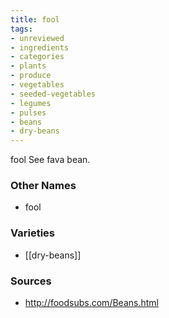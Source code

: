 ```yaml
---
title: fool
tags:
- unreviewed
- ingredients
- categories
- plants
- produce
- vegetables
- seeded-vegetables
- legumes
- pulses
- beans
- dry-beans
---
```

fool See fava bean.

### Other Names

* fool

### Varieties

* [[dry-beans]]

### Sources
* http://foodsubs.com/Beans.html
